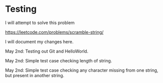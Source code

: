 # Testing

I will attempt to solve this problem

https://leetcode.com/problems/scramble-string/

I will document my changes here.

May 2nd: Testing out Git and HelloWorld.

May 2nd: Simple test case checking length of string.

May 2nd: Simple test case checking any character missing from one string, but present in another string.


